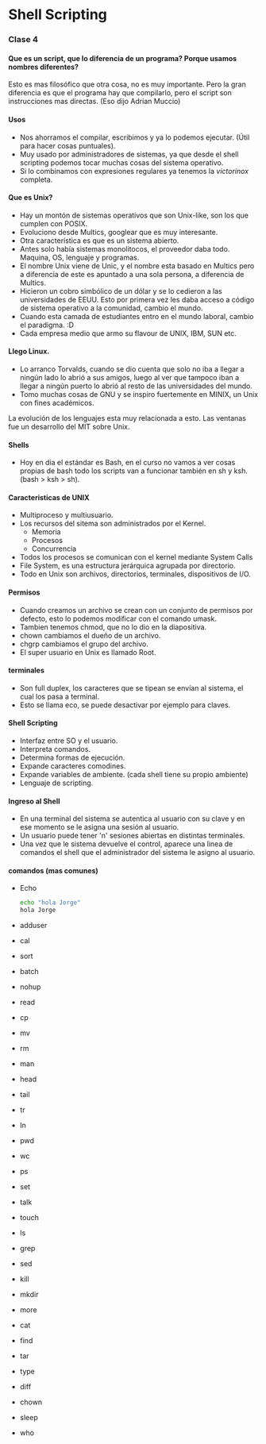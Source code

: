 # Shell Scripting
### Clase 4

#### Que es un script, que lo diferencia de un programa? Porque usamos nombres diferentes?

Esto es mas filosófico que otra cosa, no es muy importante. Pero la gran diferencia es que el programa hay que compilarlo, pero el script son instrucciones mas directas. (Eso dijo Adrian Muccio)

#### Usos
* Nos ahorramos el compilar, escribimos y ya lo podemos ejecutar. (Útil para hacer cosas puntuales).
* Muy usado por administradores de sistemas, ya que desde el shell scripting podemos tocar muchas cosas del sistema operativo.
* Si lo combinamos con expresiones regulares ya tenemos la *victorinox* completa.


#### Que es Unix?

* Hay un montón de sistemas operativos que son Unix-like, son los que cumplen con POSIX.
* Evoluciono desde Multics, googlear que es muy interesante.
* Otra característica es que es un sistema abierto.
* Antes solo había sistemas monolitocos, el proveedor daba todo. Maquina, OS, lenguaje y programas.
* El nombre Unix viene de Unic, y el nombre esta basado en Multics pero a diferencia de este es apuntado a una sola persona, a diferencia de Multics.
* Hicieron un cobro simbólico de un dólar y se lo cedieron a las universidades de EEUU. Esto por primera vez les daba acceso a código de sistema operativo a la comunidad, cambio el mundo.
* Cuando esta camada de estudiantes entro en el mundo laboral, cambio el paradigma. :D
* Cada empresa medio que armo su flavour de UNIX, IBM, SUN etc.

#### Llego Linux.
* Lo arranco Torvalds, cuando se dio cuenta que solo no iba a llegar a ningún lado lo abrió a sus amigos, luego al ver que tampoco iban a llegar a ningún puerto lo abrió al resto de las universidades del mundo.
* Tomo muchas cosas de GNU y se inspiro fuertemente en MINIX, un Unix con fines académicos.

La evolución de los lenguajes esta muy relacionada a esto.
Las ventanas fue un desarrollo del MIT sobre Unix.

#### Shells
* Hoy en dia el estándar es Bash, en el curso no vamos a ver cosas propias de bash todo los scripts van a funcionar también en sh y ksh. (bash > ksh > sh).


#### Caracteristicas de UNIX
* Multiproceso y multiusuario.
* Los recursos del sitema son administrados por el Kernel.
    * Memoria
    * Procesos
    * Concurrencia
* Todos los procesos se comunican con el kernel mediante System Calls
* File System, es una estructura jerárquica agrupada por directorio.
* Todo en Unix son archivos, directorios, terminales, dispositivos de I/O.


#### Permisos
* Cuando creamos un archivo se crean con un conjunto de permisos por defecto, esto lo podemos modificar con el comando umask.
* Tambien tenemos chmod, que no lo dio en la diapositiva.
* chown cambiamos el dueño de un archivo.
* chgrp cambiamos el grupo del archivo.
* El super usuario en Unix es llamado Root.

#### terminales
* Son full duplex, los caracteres que se tipean se envían al sistema, el cual los pasa a terminal.
* Esto se llama eco, se puede desactivar por ejemplo para claves.

#### Shell Scripting
* Interfaz entre SO y el usuario.
* Interpreta comandos.
* Determina formas de ejecución.
* Expande caracteres comodines.
* Expande variables de ambiente. (cada shell tiene su propio ambiente)
* Lenguaje de scripting.

#### Ingreso al Shell
* En una terminal del sistema se autentica al usuario con su clave y en ese momento se le asigna una sesión al usuario.
* Un usuario puede tener 'n' sesiones abiertas en distintas terminales.
* Una vez que le sistema devuelve el control, aparece una linea de comandos el shell que el administrador del sistema le asigno al usuario.

#### comandos (mas comunes)
* Echo

  ```bash
  echo "hola Jorge"
  hola Jorge
  ```
* adduser
* cal
* sort
* batch
* nohup
* read
* cp
* mv
* rm
* man
* head
* tail
* tr
* ln
* pwd
* wc
* ps
* set
* talk
* touch
* ls
* grep
* sed
* kill
* mkdir
* more
* cat
* find
* tar
* type
* diff
* chown
* sleep
* who
